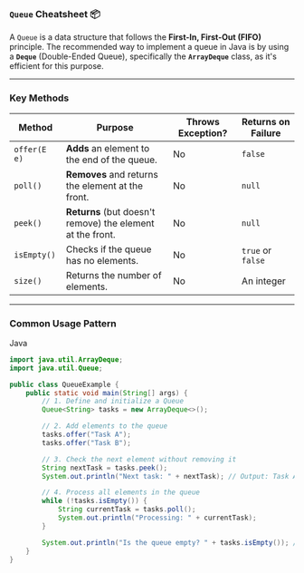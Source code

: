 ### `Queue` Cheatsheet 📦

A `Queue` is a data structure that follows the **First-In, First-Out (FIFO)** principle. The recommended way to implement a queue in Java is by using a **`Deque`** (Double-Ended Queue), specifically the **`ArrayDeque`** class, as it's efficient for this purpose.

---

### Key Methods

|Method|Purpose|Throws Exception?|Returns on Failure|
|---|---|---|---|
|`offer(E e)`|**Adds** an element to the end of the queue.|No|`false`|
|`poll()`|**Removes** and returns the element at the front.|No|`null`|
|`peek()`|**Returns** (but doesn't remove) the element at the front.|No|`null`|
|`isEmpty()`|Checks if the queue has no elements.|No|`true` or `false`|
|`size()`|Returns the number of elements.|No|An integer|

---

### Common Usage Pattern

Java

``` java
import java.util.ArrayDeque;
import java.util.Queue;

public class QueueExample {
    public static void main(String[] args) {
        // 1. Define and initialize a Queue
        Queue<String> tasks = new ArrayDeque<>();

        // 2. Add elements to the queue
        tasks.offer("Task A");
        tasks.offer("Task B");

        // 3. Check the next element without removing it
        String nextTask = tasks.peek();
        System.out.println("Next task: " + nextTask); // Output: Task A

        // 4. Process all elements in the queue
        while (!tasks.isEmpty()) {
            String currentTask = tasks.poll();
            System.out.println("Processing: " + currentTask);
        }

        System.out.println("Is the queue empty? " + tasks.isEmpty()); // Output: true
    }
}
```